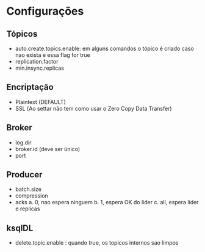 # Configurações

## Tópicos
- auto.create.topics.enable: em alguns comandos o tópico é criado caso nao exista e essa flag for true
- replication.factor
- min.insync.replicas

## Encriptação
- Plaintext (DEFAULT)
- SSL (Ao settar não tem como usar o Zero Copy Data Transfer)

## Broker
- log.dir
- broker.id (deve ser único)
- port

## Producer
- batch.size
- compression
- acks
  a. 0, nao espera ninguem
  b. 1, espera OK do lider
  c. all, espera lider e replicas

## ksqlDL
- delete.topic.enable : quando true, os topicos internos sao limpos
